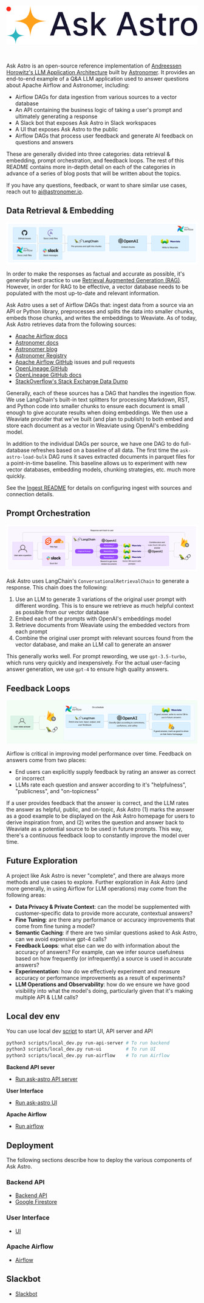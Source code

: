 <p align="center">
  <img src="_static/logo.svg" />
</p>

<br />

Ask Astro is an open-source reference implementation of [Andreessen Horowitz's LLM Application Architecture](https://a16z.com/emerging-architectures-for-llm-applications/) built by [Astronomer](https://astronomer.io). It provides an end-to-end example of a Q&A LLM application used to answer questions about Apache Airflow and Astronomer, including:

- Airflow DAGs for data ingestion from various sources to a vector database
- An API containing the business logic of taking a user's prompt and ultimately generating a response
- A Slack bot that exposes Ask Astro in Slack workspaces
- A UI that exposes Ask Astro to the public
- Airflow DAGs that process user feedback and generate AI feedback on questions and answers

These are generally divided into three categories: data retrieval & embedding, prompt orchestration, and feedback loops. The rest of this README contains more in-depth detail on each of the categories in advance of a series of blog posts that will be written about the topics.

If you have any questions, feedback, or want to share similar use cases, reach out to ai@astronomer.io.

## Data Retrieval & Embedding
<p align="center">
  <img src="_static/ingestion.png" />
</p>

In order to make the responses as factual and accurate as possible, it's generally best practice to use [Retrieval Augmented Generation (RAG)](https://proceedings.neurips.cc/paper/2020/hash/6b493230205f780e1bc26945df7481e5-Abstract.html). However, in order for RAG to be effective, a vector database needs to be populated with the most up-to-date and relevant information.

Ask Astro uses a set of Airflow DAGs that: ingest data from a source via an API or Python library, preprocesses and splits the data into smaller chunks, embeds those chunks, and writes the embeddings to Weaviate. As of today, Ask Astro retrieves data from the following sources:

- [Apache Airflow docs](https://airflow.apache.org/docs/)
- [Astronomer docs](https://docs.astronomer.io)
- [Astronomer blog](https://www.astronomer.io/blog/)
- [Astronomer Registry](https://registry.astronomer.io)
- [Apache Airflow GitHub](https://github.com/apache/airflow) issues and pull requests
- [OpenLineage GitHub](https://github.com/OpenLineage/OpenLineage)
- [OpenLineage GitHub docs](https://github.com/OpenLineage/docs)
- [StackOverflow's Stack Exchange Data Dump](https://archive.org/details/stackexchange)

Generally, each of these sources has a DAG that handles the ingestion flow. We use LangChain's built-in text splitters for processing Markdown, RST, and Python code into smaller chunks to ensure each document is small enough to give accurate results when doing embeddings. We then use a Weaviate provider that we've built (and plan to publish) to both embed and store each document as a vector in Weaviate using OpenAI's embedding model.

In addition to the individual DAGs per source, we have one DAG to do full-database refreshes based on a baseline of all data. The first time the `ask-astro-load-bulk` DAG runs it saves extracted documents in parquet files for a point-in-time baseline.  This baseline allows us to experiment with new vector databases, embedding models, chunking strategies, etc. much more quickly.

See the [Ingest README](https://github.com/astronomer/ask-astro/tree/main/airflow/README.md) for details on configuring ingest with sources and connection details.

## Prompt Orchestration
<p align="center">
  <img src="_static/prompt-orchestration.png" />
</p>

Ask Astro uses LangChain's `ConversationalRetrievalChain` to generate a response. This chain does the following:

1. Use an LLM to generate 3 variations of the original user prompt with different wording. This is to ensure we retrieve as much helpful context as possible from our vector database
2. Embed each of the prompts with OpenAI's embeddings model
3. Retrieve documents from Weaviate using the embedded vectors from each prompt
4. Combine the original user prompt with relevant sources found from the vector database, and make an LLM call to generate an answer

This generally works well. For prompt rewording, we use `gpt-3.5-turbo`, which runs very quickly and inexpensively. For the actual user-facing answer generation, we use `gpt-4` to ensure high quality answers.


## Feedback Loops
<p align="center">
  <img src="_static/feedback-loops.png" />
</p>

Airflow is critical in improving model performance over time. Feedback on answers come from two places:

- End users can explicitly supply feedback by rating an answer as correct or incorrect
- LLMs rate each question and answer according to it's "helpfulness", "publicness", and "on-topicness"

If a user provides feedback that the answer is correct, and the LLM rates the answer as helpful, public, and on-topic, Ask Astro (1) marks the answer as a good example to be displayed on the Ask Astro homepage for users to derive inspiration from, and (2) writes the question and answer back to Weaviate as a potential source to be used in future prompts. This way, there's a continuous feedback loop to constantly improve the model over time.

## Future Exploration

A project like Ask Astro is never "complete", and there are always more methods and use cases to explore. Further exploration in Ask Astro (and more generally, in using Airflow for LLM operations) may come from the following areas:

- **Data Privacy & Private Context**: can the model be supplemented with customer-specific data to provide more accurate, contextual answers?
- **Fine Tuning**: are there any performance or accuracy improvements that come from fine tuning a model?
- **Semantic Caching**: if there are two similar questions asked to Ask Astro, can we avoid expensive gpt-4 calls?
- **Feedback Loops**: what else can we do with information about the accuracy of answers? For example, can we infer source usefulness based on how frequently (or infrequently) a source is used in accurate answers?
- **Experimentation**: how do we effectively experiment and measure accuracy or performance improvements as a result of experiments?
- **LLM Operations and Observability**: how do we ensure we have good visibility into what the model's doing, particularly given that it's making multiple API & LLM calls?


## Local dev env

You can use local dev [script](../scripts/local_dev.py) to start UI, API server and API

````bash
python3 scripts/local_dev.py run-api-server # To run backend
python3 scripts/local_dev.py run-ui         # To run UI
python3 scripts/local_dev.py run-airflow    # To run Airflow
````

**Backend API sever**

- [Run ask-astro API server](./api/README.md)

**User Interface**

- [Run ask-astro UI](./ui/README.md)

**Apache Airflow**

- [Run airflow](./airflow/README.md)

## Deployment
The following sections describe how to deploy the various components of Ask Astro.

### Backend API
- [Backend API](./api/cloudbuild_and_run.md)
- [Google Firestore](./api/google_firestore.md)

### User Interface
- [UI](./ui/README.md)

### Apache Airflow
- [Airflow](./airflow/README.md)

## Slackbot
- [Slackbot](./api/setup_slack_bot.md)
